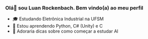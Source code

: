 ### Olá👋 sou Luan Rockenbach. Bem vindo(a) ao meu perfil


- 🎓 Estudando Eletrônica Industrial na UFSM
- 🌱 Estou aprendendo Python, C# (Unity) e C
- 🤔 Adoraria dicas sobre como começar a estudar AI
